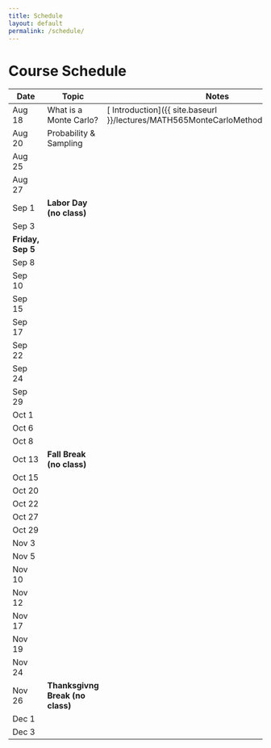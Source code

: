 ```yaml
---
title: Schedule
layout: default
permalink: /schedule/
---
```


# Course Schedule

| Date     | Topic               | Notes         |
|----------|---------------------|---------------|
| Aug 18   | What is a Monte Carlo?        | [ Introduction]({{ site.baseurl }}/lectures/MATH565MonteCarloMethodsNotesPart1.pdf) |
| Aug 20   |  Probability & Sampling                   |               |
| Aug 25   |                     |               |
| Aug 27   |                     |               |
| Sep 1    | **Labor Day (no class)**                    |               |
| Sep 3    |                     |               |
| **Friday, Sep 5** |                    |               |
| Sep 8    |                     |               |
| Sep 10   |                     |               |
| Sep 15   |                     |               |
| Sep 17   |                     |               |
| Sep 22   |                     |               |
| Sep 24   |                     |               |
| Sep 29   |                     |               |
| Oct 1    |                     |               |
| Oct 6    |                     |               |
| Oct 8    |                     |               |
| Oct 13   | **Fall Break (no class)**                    |               |
| Oct 15   |                     |               |
| Oct 20   |                     |               |
| Oct 22   |                     |               |
| Oct 27   |                     |               |
| Oct 29   |                     |               |
| Nov 3    |                     |               |
| Nov 5    |                     |               |
| Nov 10   |                     |               |
| Nov 12   |                     |               |
| Nov 17   |                     |               |
| Nov 19   |                     |               |
| Nov 24   |                     |               |
| Nov 26   | **Thanksgivng Break (no class)**|               |
| Dec 1    |                     |               |
| Dec 3    |                     |               |